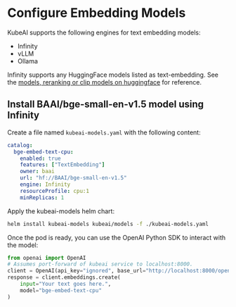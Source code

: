 # Configure Embedding Models

KubeAI supports the following engines for text embedding models:

- Infinity
- vLLM
- Ollama

Infinity supports any HuggingFace models listed as text-embedding. See the [models, reranking or clip models on huggingface](https://huggingface.co/models?other=text-embeddings-inference&sort=trending) for reference.


## Install BAAI/bge-small-en-v1.5 model using Infinity

Create a file named `kubeai-models.yaml` with the following content:

```yaml
catalog:
  bge-embed-text-cpu:
    enabled: true
    features: ["TextEmbedding"]
    owner: baai
    url: "hf://BAAI/bge-small-en-v1.5"
    engine: Infinity
    resourceProfile: cpu:1
    minReplicas: 1
```

Apply the kubeai-models helm chart:

```bash
helm install kubeai-models kubeai/models -f ./kubeai-models.yaml
```

Once the pod is ready, you can use the OpenAI Python SDK to interact with the model:

```python
from openai import OpenAI
# Assumes port-forward of kubeai service to localhost:8000.
client = OpenAI(api_key="ignored", base_url="http://localhost:8000/openai/v1")
response = client.embeddings.create(
    input="Your text goes here.",
    model="bge-embed-text-cpu"
)
```
